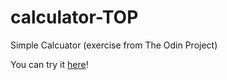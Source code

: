 # calculator-TOP
Simple Calcuator (exercise from The Odin Project)


You can try it [here](https://aurel-charles.github.io/calculator-TOP/)!
